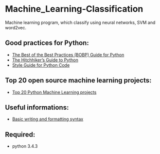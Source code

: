 # Machine_Learning-Classification
Machine learning program, which classify using neural networks, SVM and word2vec.

## Good practices for Python:
* [The Best of the Best Practices (BOBP) Guide for Python](https://gist.github.com/sloria/7001839)
* [The Hitchhiker’s Guide to Python](http://python-guide-pt-br.readthedocs.io/en/latest/)
* [Style Guide for Python Code](https://www.python.org/dev/peps/pep-0008/)

## Top 20 open source machine learning projects:
* [Top 20 Python Machine Learning projects](http://www.kdnuggets.com/2015/06/top-20-python-machine-learning-open-source-projects.html)

## Useful informations:
* [Basic writing and formatting syntax](https://help.github.com/articles/basic-writing-and-formatting-syntax/)

## Required:
* python 3.4.3
